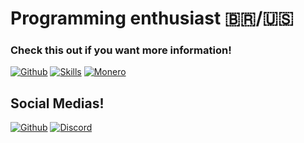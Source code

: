 # Programming enthusiast 🇧🇷/🇺🇸
### Check this out if you want more information!
[![Github](https://img.shields.io/badge/GitHub-100000?style=for-the-badge&logo=github&logoColor=white)](https://github.com/TheNerd2)
[![Skills](https://img.shields.io/badge/Python-3776AB?style=for-the-badge&logo=python&logoColor=white)](https://www.python.org/)
[![Monero](https://img.shields.io/badge/monero-FF6600?style=for-the-badge&logo=monero&logoColor=white)](https://www.getmonero.org/)
## Social Medias!
[![Github](https://img.shields.io/badge/GitHub-100000?style=for-the-badge&logo=github&logoColor=white)](https://github.com/TheNerd2)
[![Discord](https://img.shields.io/badge/Discord-7289DA?style=for-the-badge&logo=discord&logoColor=white)](https://discord.com/invite/2Qfn6CfS)
